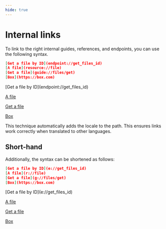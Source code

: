```yaml
---
hide: true
---
```


<!-- does not need translation -->

# Internal links

To link to the right internal guides, references, and endpoints, you can use the
following syntax.

```json
[Get a file by ID](endpoint://get_files_id)
[A file](resource://file)
[Get a file](guide://files/get)
[Box](https://box.com)
```

<H>
[Get a file by ID](endpoint://get_files_id)

[A file](resource://file)

[Get a file](guide://files/get)

[Box](https://box.com)
</H>

<Message>
  This technique automatically adds the locale to the path. This ensures links
  work correctly when translated to other languages.
</Message>

## Short-hand

Additionally, the syntax can be shortened as follows:

```json
[Get a file by ID](e://get_files_id)
[A file](r://file)
[Get a file](g://files/get)
[Box](https://box.com)
```

<H>
[Get a file by ID](e://get_files_id)

[A file](r://file)

[Get a file](g://files/get)

[Box](https://box.com)
</H>
